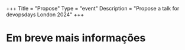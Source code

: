 +++
Title = "Propose"
Type = "event"
Description = "Propose a talk for devopsdays London 2024"
+++
 

 <h1>Em breve mais informações</h1>